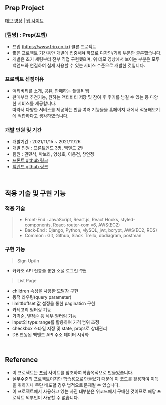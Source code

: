 ## Prep Project

[데모 영상](https://drive.google.com/file/d/1WS_sMDCiSXfQGuiVfNW02JQXhA6RRGI5/view?usp=sharing) | 
[웹 사이트](http://18.221.140.44:8000)

### [팀명] : Prep(프렙)

- 프립 (https://www.frip.co.kr) 클론 프로젝트
- 짧은 프로젝트 기간동안 개발에 집중해야 하므로 디자인/기획 부분만 클론했습니다.
- 개발은 초기 세팅부터 전부 직접 구현했으며, 위 데모 영상에서 보이는 부분은 모두 백앤드와 연결하여 실제 사용할 수 있는 서비스 수준으로 개발한 것입니다.

### 프로젝트 선정이유

- 액티비티를 소개, 공유, 판매하는 플랫폼 웹 
- 판매부터 추천기능, 원하는 액티비티 저장 및 참여 후 후기를 남길 수 있는 등 다양한 서비스를 제공합니다.<br/>
  따라서 다양한 서비스를 제공하는 만큼 여러 기능들을 홈페이지 내에서 적용해보기에 적합하다고 생각하였습니다.

### 개발 인원 및 기간

- 개발기간 : 2021/11/15 ~ 2021/11/26
- 개발 인원 : 프론트엔드 3명, 백엔드 2명
- 팀원 : 권민석, 박보라, 양성호, 이용건, 장연정
- [프론트 github 링크](https://github.com/wecode-bootcamp-korea/26-2nd-Prep-frontend)
- [백엔드 github 링크](https://github.com/wecode-bootcamp-korea/26-2nd-Prep-backend)

<br>

## 적용 기술 및 구현 기능

### 적용 기술

> - Front-End : JavaScript, React.js, React Hooks, styled-components, React-router-dom v6, AWS(EC2)
> - Back-End : Django, Python, MySQL, jwt, bcrypt, AWS(EC2, RDS)
> - Common : Git, Github, Slack, Trello, dbdiagram, postman

### 구현 기능

> Sign Up/In

- 카카오 API 연동을 통한 소셜 로그인 구현

> List Page

  - children 속성을 사용한 모달창 구현
  - 동적 라우팅(query parameter)
  - limit&offset 값 설정을 통한 pagination 구현
  - 카테고리 필터링 기능
  - 가격순, 별점순 등 세부 필터링 기능
  - input의 type:range를 활용하여 가격 범위 조정
  - checkbox 스타일 지정 및 state, props로 상태관리
  - DB 연동된 백엔드 API 주소 데이터 시각화

<br>

## Reference

- 이 프로젝트는 [프립](https://www.frip.co.kr) 사이트를 참조하여 학습목적으로 만들었습니다.
- 실무수준의 프로젝트이지만 학습용으로 만들었기 때문에 이 코드를 활용하여 이득을 취하거나 무단 배포할 경우 법적으로 문제될 수 있습니다.
- 이 프로젝트에서 사용하고 있는 사진 대부분은 위코드에서 구매한 것이므로 해당 프로젝트 외부인이 사용할 수 없습니다.
